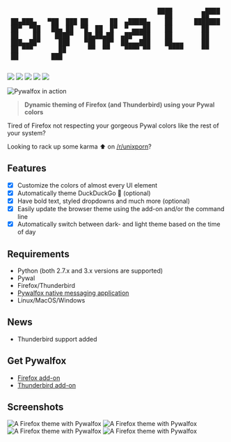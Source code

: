 <pre data-type=@ascii>
                                                                                
                                         ▄▄▄▄         ▄▄▄▄                      
                                         ▀▀██        ██▀▀▀                      
 ██▄███▄   ▀██  ███ ██      ██  ▄█████▄    ██      ███████    ▄████▄   ▀██  ██▀ 
 ██▀  ▀██   ██▄ ██  ▀█  ██  █▀  ▀ ▄▄▄██    ██        ██      ██▀  ▀██    ████   
 ██    ██    ████▀   ██▄██▄██  ▄██▀▀▀██    ██        ██      ██    ██    ▄██▄   
 ███▄▄██▀     ███    ▀██  ██▀  ██▄▄▄███    ██▄▄▄     ██      ▀██▄▄██▀   ▄█▀▀█▄  
 ██ ▀▀▀       ██      ▀▀  ▀▀    ▀▀▀▀ ▀▀     ▀▀▀▀     ▀▀        ▀▀▀▀    ▀▀▀  ▀▀▀ 
 ██         ███                                                                 
                                                                                
</pre>

<p class="row">
  <a href="https://addons.mozilla.org/en-US/firefox/addon/pywalfox/"><img src="https://img.shields.io/amo/v/pywalfox"></a>
  <a href="https://addons.mozilla.org/en-US/firefox/addon/pywalfox/"><img src="https://img.shields.io/amo/stars/pywalfox"></a>
  <a href="https://addons.mozilla.org/en-US/firefox/addon/pywalfox/"><img src="https://img.shields.io/amo/users/pywalfox"></a>
  <a href="https://addons.mozilla.org/en-US/firefox/addon/pywalfox/"><img src="https://img.shields.io/amo/dw/pywalfox"></a>
  <a href="https://www.mozilla.org/en-US/MPL/2.0/FAQ/"><img src="https://img.shields.io/github/license/frewacom/pywalfox"></a>
</p>

![Pywalfox in action](https://i.imgur.com/mlY1wLH.gif)

> **Dynamic theming of Firefox (and Thunderbird) using your Pywal colors**

Tired of Firefox not respecting your gorgeous Pywal colors like the rest of your system?

Looking to rack up some karma :arrow_up: on [/r/unixporn](https://reddit.com/r/unixporn)?

## Features
- [x] Customize the colors of almost every UI element
- [x] Automatically theme DuckDuckGo :duck: (optional)
- [x] Have bold text, styled dropdowns and much more (optional)
- [x] Easily update the browser theme using the add-on and/or the command line
- [x] Automatically switch between dark- and light theme based on the time of day

## Requirements
- Python (both 2.7.x and 3.x versions are supported)
- Pywal
- Firefox/Thunderbird
- [Pywalfox native messaging application](https://github.com/Frewacom/pywalfox-native)
- Linux/MacOS/Windows

## News
- Thunderbird support added

## Get Pywalfox
- [Firefox add-on](https://addons.mozilla.org/en-US/firefox/addon/pywalfox/)
- [Thunderbird add-on](https://addons.thunderbird.net/sv-SE/thunderbird/addon/pywalfox/)

## Screenshots
![A Firefox theme with Pywalfox](https://i.imgur.com/ZZTTU7r.png)
![A Firefox theme with Pywalfox](https://i.imgur.com/fKHxiHo.png)
![A Firefox theme with Pywalfox](https://i.imgur.com/oXCt4wd.png)
![A Firefox theme with Pywalfox](https://i.imgur.com/eISvXBd.png)
